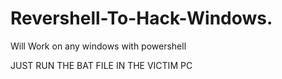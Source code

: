 # Revershell-To-Hack-Windows.
Will Work on any windows with powershell

JUST RUN THE BAT FILE IN THE VICTIM PC
